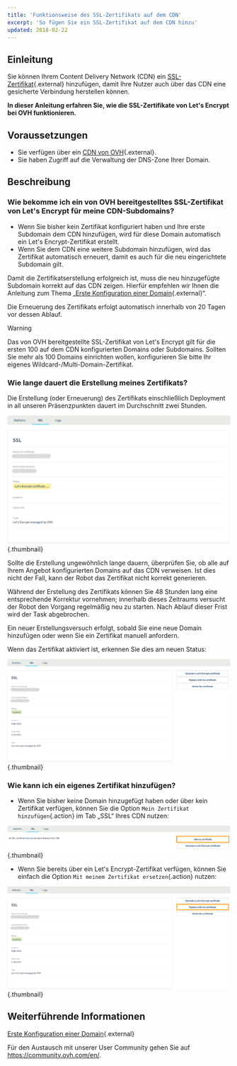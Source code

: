 ```yaml
---
title: 'Funktionsweise des SSL-Zertifikats auf dem CDN'
excerpt: 'So fügen Sie ein SSL-Zertifikat auf dem CDN hinzu'
updated: 2018-02-22
---
```


## Einleitung

Sie können Ihrem Content Delivery Network (CDN) ein [SSL-Zertifikat](https://www.ovh.de/ssl/){.external} hinzufügen, damit Ihre Nutzer auch über das CDN eine gesicherte Verbindung herstellen können.

**In dieser Anleitung erfahren Sie, wie die SSL-Zertifikate von Let's Encrypt bei OVH funktionieren.**

## Voraussetzungen

- Sie verfügen über ein [CDN von OVH](https://www.ovh.de/cdn/){.external}.
- Sie haben Zugriff auf die Verwaltung der DNS-Zone Ihrer Domain.

## Beschreibung

### Wie bekomme ich ein von OVH bereitgestelltes SSL-Zertifikat von Let's Encrypt für meine CDN-Subdomains?

- Wenn Sie bisher kein Zertifikat konfiguriert haben und Ihre erste Subdomain dem CDN hinzufügen, wird für diese Domain automatisch ein Let's Encrypt-Zertifikat erstellt.
- Wenn Sie dem CDN eine weitere Subdomain hinzufügen, wird das Zertifikat automatisch erneuert, damit es auch für die neu eingerichtete Subdomain gilt.

Damit die Zertifikatserstellung erfolgreich ist, muss die neu hinzugefügte Subdomain korrekt auf das CDN zeigen. Hierfür empfehlen wir Ihnen die Anleitung zum Thema „[Erste Konfiguration einer Domain](/pages/network/content_delivery_network_infrastructure/first_domain_name_configuration){.external}“.

Die Erneuerung des Zertifikats erfolgt automatisch innerhalb von 20 Tagen vor dessen Ablauf.

> [!warning]
>
> Das von OVH bereitgestellte SSL-Zertifikat von Let's Encrypt gilt für die ersten 100 auf dem CDN konfigurierten Domains oder Subdomains. Sollten Sie mehr als 100 Domains einrichten wollen, konfigurieren Sie bitte Ihr eigenes Wildcard-/Multi-Domain-Zertifikat.
>

### Wie lange dauert die Erstellung meines Zertifikats?

Die Erstellung (oder Erneuerung) des Zertifikats einschließlich Deployment in all unseren Präsenzpunkten dauert im Durchschnitt zwei Stunden.

![SSL-Zertifikat wird erstellt](images/ssl_in_progress.png){.thumbnail}

Sollte die Erstellung ungewöhnlich lange dauern, überprüfen Sie, ob alle auf Ihrem Angebot konfigurierten Domains auf das CDN verweisen. Ist dies nicht der Fall, kann der Robot das Zertifikat nicht korrekt generieren.

Während der Erstellung des Zertifikats können Sie 48 Stunden lang eine entsprechende Korrektur vornehmen; innerhalb dieses Zeitraums versucht der Robot den Vorgang regelmäßig neu zu starten. Nach Ablauf dieser Frist wird der Task abgebrochen.

Ein neuer Erstellungsversuch erfolgt, sobald Sie eine neue Domain hinzufügen oder wenn Sie ein Zertifikat manuell anfordern.

Wenn das Zertifikat aktiviert ist, erkennen Sie dies am neuen Status:

![SSL aktiviert](images/ssl_validated.png){.thumbnail}

### Wie kann ich ein eigenes Zertifikat hinzufügen?

- Wenn Sie bisher keine Domain hinzugefügt haben oder über kein Zertifikat verfügen, können Sie die Option `Mein Zertifikat hinzufügen`{.action} im Tab „SSL“ Ihres CDN nutzen:

![Ein SSL-Zertifikat hinzufügen](images/add_ssl.png){.thumbnail}

- Wenn Sie bereits über ein Let's Encrypt-Zertifikat verfügen, können Sie einfach die Option `Mit meinem Zertifikat ersetzen`{.action} nutzen:

![Ein SSL-Zertifikat ersetzen](images/change_ssl.png){.thumbnail}

## Weiterführende Informationen

[Erste Konfiguration einer Domain](/pages/network/content_delivery_network_infrastructure/first_domain_name_configuration){.external}

Für den Austausch mit unserer User Community gehen Sie auf <https://community.ovh.com/en/>.